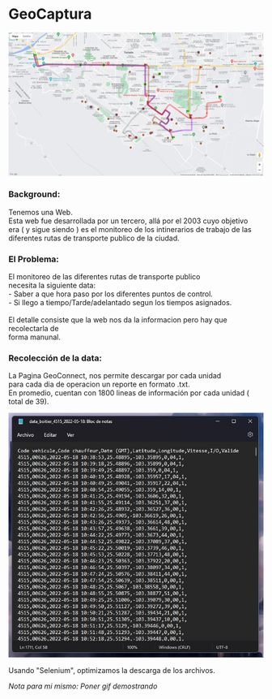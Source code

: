 # GeoCaptura

<img src="https://github.com/FranciscoNunezH/GeoCaptura/blob/main/scr/Geoconnect%20%20Image.jpg" width="1200">

<h3 align="left"> Background: </h3>
<p align="left"> Tenemos una Web. <br>
Esta web fue desarrollada por un tercero, allá por el 2003 cuyo objetivo <br>
era ( y sigue siendo ) es el monitoreo de los intinerarios de trabajo de las <br>
diferentes rutas de transporte publico de la ciudad. </p>

<h3 align="left"> El Problema: </h3>
<p align="left"> El monitoreo de las diferentes rutas de transporte publico <br>
necesita la siguiente data: <br>
- Saber a que hora paso por los diferentes puntos de control.<br>
- Si llego a tiempo/Tarde/adelantado segun los tiempos asignados.<br>
 <br>El detalle consiste que la web nos da la informacion pero hay que recolectarla de <br>
 forma manunal.
 </p>
 
<h3 align="left"> Recolección de la data: </h3>
<p align="left"> La Pagina GeoConnect, nos permite descargar por cada unidad <br>
para cada dia de operacion un reporte en formato .txt. <br>
En promedio, cuentan con 1800 lineas de información por cada unidad ( total de 39).
</p>
<img src="https://github.com/FranciscoNunezH/GeoCaptura/blob/main/scr/Data.jpg">

<p align="left"> Usando "Selenium", optimizamos la descarga de los archivos. <br>
 
 <em> Nota para mi mismo: Poner gif demostrando </em>
 

